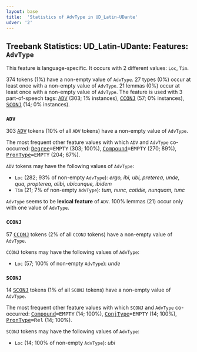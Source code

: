 ```yaml
---
layout: base
title:  'Statistics of AdvType in UD_Latin-UDante'
udver: '2'
---
```


## Treebank Statistics: UD_Latin-UDante: Features: `AdvType`

This feature is language-specific.
It occurs with 2 different values: `Loc`, `Tim`.

374 tokens (1%) have a non-empty value of `AdvType`.
27 types (0%) occur at least once with a non-empty value of `AdvType`.
21 lemmas (0%) occur at least once with a non-empty value of `AdvType`.
The feature is used with 3 part-of-speech tags: <tt><a href="la_udante-pos-ADV.html">ADV</a></tt> (303; 1% instances), <tt><a href="la_udante-pos-CCONJ.html">CCONJ</a></tt> (57; 0% instances), <tt><a href="la_udante-pos-SCONJ.html">SCONJ</a></tt> (14; 0% instances).

### `ADV`

303 <tt><a href="la_udante-pos-ADV.html">ADV</a></tt> tokens (10% of all `ADV` tokens) have a non-empty value of `AdvType`.

The most frequent other feature values with which `ADV` and `AdvType` co-occurred: <tt><a href="la_udante-feat-Degree.html">Degree</a></tt><tt>=EMPTY</tt> (303; 100%), <tt><a href="la_udante-feat-Compound.html">Compound</a></tt><tt>=EMPTY</tt> (270; 89%), <tt><a href="la_udante-feat-PronType.html">PronType</a></tt><tt>=EMPTY</tt> (204; 67%).

`ADV` tokens may have the following values of `AdvType`:

* `Loc` (282; 93% of non-empty `AdvType`): <em>ergo, ibi, ubi, preterea, unde, qua, propterea, alibi, ubicunque, ibidem</em>
* `Tim` (21; 7% of non-empty `AdvType`): <em>tum, nunc, cotidie, nunquam, tunc</em>

`AdvType` seems to be **lexical feature** of `ADV`. 100% lemmas (21) occur only with one value of `AdvType`.

### `CCONJ`

57 <tt><a href="la_udante-pos-CCONJ.html">CCONJ</a></tt> tokens (2% of all `CCONJ` tokens) have a non-empty value of `AdvType`.

`CCONJ` tokens may have the following values of `AdvType`:

* `Loc` (57; 100% of non-empty `AdvType`): <em>unde</em>

### `SCONJ`

14 <tt><a href="la_udante-pos-SCONJ.html">SCONJ</a></tt> tokens (1% of all `SCONJ` tokens) have a non-empty value of `AdvType`.

The most frequent other feature values with which `SCONJ` and `AdvType` co-occurred: <tt><a href="la_udante-feat-Compound.html">Compound</a></tt><tt>=EMPTY</tt> (14; 100%), <tt><a href="la_udante-feat-ConjType.html">ConjType</a></tt><tt>=EMPTY</tt> (14; 100%), <tt><a href="la_udante-feat-PronType.html">PronType</a></tt><tt>=Rel</tt> (14; 100%).

`SCONJ` tokens may have the following values of `AdvType`:

* `Loc` (14; 100% of non-empty `AdvType`): <em>ubi</em>

